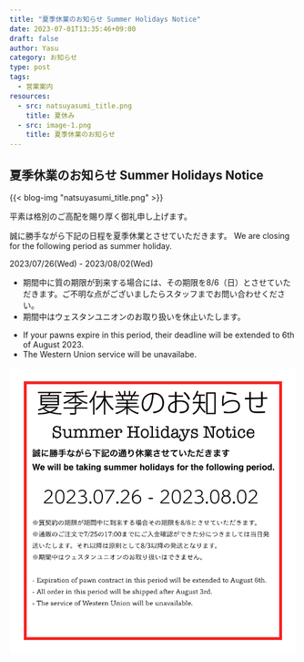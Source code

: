 ```yaml
---
title: "夏季休業のお知らせ Summer Holidays Notice"
date: 2023-07-01T13:35:46+09:00
draft: false
author: Yasu
category: お知らせ
type: post
tags:
  - 営業案内
resources:
  - src: natsuyasumi_title.png
    title: 夏休み
  - src: image-1.png
    title: 夏季休業のお知らせ
---
```


## 夏季休業のお知らせ Summer Holidays Notice

{{< blog-img "natsuyasumi_title.png" >}}

平素は格別のご高配を賜り厚く御礼申し上げます。

誠に勝手ながら下記の日程を夏季休業とさせていただきます。
We are closing for the following period as summer holiday.

<div class="px-16 py-8">
    <div class="bg-red-700 text-white p-2 text-2xl font-semibold text-center">
        2023/07/26(Wed) - 2023/08/02(Wed)
    </div>
</div>

<ul class="mb-8">
    <li>期間中に質の期限が到来する場合には、その期限を8/6（日）とさせていただきます。ご不明な点がございましたらスタッフまでお問い合わせください。</li>
    <li>期間中はウェスタンユニオンのお取り扱いを休止いたします。</li>
</ul>

<ul class="mb-8">
    <li>If your pawns expire in this period, their deadline will be extended to 6th of August 2023.
    <li>The Western Union service will be unavailabe.</li>
</ul>

<div class="text-center">
    <img class="inline" src="image-1.png" alt="夏季休業のお知らせ 7/26-8/2">
</div>

